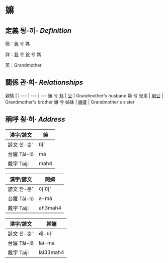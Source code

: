 # 嫲
## 定義 딍-끼- _Definition_
簡：[爸](member2.md) 兮 媽

詳：[我](member1.md) 兮 [爸](member2.md) 兮 媽

英：Grandmother

## 關係 관·희- _Relationships_

親情 | | 
--- | --- | --- 
嫲 兮 尪 | [公](member8.md) | Grandmother's husband
嫲 兮 兄弟 | [舅公](member31.md) | Grandmother's brother
嫲 兮 姊妹 | [姨婆](member32.md) | Grandmother's sister


## 稱呼 칑·허· _Address_

漢字/諺文 | 嫲
--- | ---
諺文 깐-뿐ˆ | 마ˊ
台羅 Tâi-lô | má
戴字 Taiji | mah4


漢字/諺文 | 阿嫲
--- | ---
諺文 깐-뿐ˆ | 아·마ˊ
台羅 Tâi-lô | a-má
戴字 Taiji | ah3mah4


漢字/諺文 | 裡嫲
--- | ---
諺文 깐-뿐ˆ | 래-마ˊ
台羅 Tâi-lô | lāi-má
戴字 Taiji | lai33mah4


